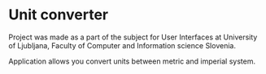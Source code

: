 <h1>Unit converter</h1>
Project was made as a part of the subject for User Interfaces at University of Ljubljana, Faculty of Computer and Information science Slovenia.

Application allows you convert units between metric and imperial system. 
